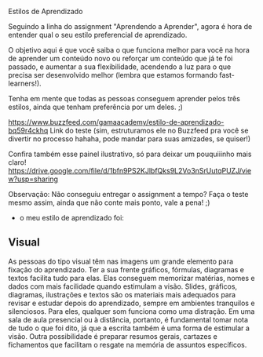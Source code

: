 Estilos de Aprendizado

Seguindo a linha do assignment "Aprendendo a Aprender", agora é hora de entender qual o seu estilo preferencial de aprendizado.


O objetivo aqui é que você saiba o que funciona melhor para você na hora de aprender um conteúdo novo ou reforçar um conteúdo que já te foi passado, e aumentar a sua flexibilidade, acendendo a luz para o que precisa ser desenvolvido melhor (lembra que estamos formando fast-learners!).

Tenha em mente que todas as pessoas conseguem aprender pelos três estilos, ainda que tenham preferência por um deles. ;)


https://www.buzzfeed.com/gamaacademy/estilo-de-aprendizado-bq59r4ckhq
Link do teste (sim, estruturamos ele no Buzzfeed pra você se divertir no processo hahaha, pode mandar para suas amizades, se quiser!)

Confira também esse painel ilustrativo, só para deixar um pouquiiinho mais claro!
https://drive.google.com/file/d/1bfn9PS2KJlbfQks9L2Vo3nSrUutqPUZJ/view?usp=sharing

Observação: Não conseguiu entregar o assignment a tempo? Faça o teste mesmo assim, ainda que não conte mais ponto, vale a pena! ;)


- o meu estilo de aprendizado foi: 
## Visual
As pessoas do tipo visual têm nas imagens um grande elemento para fixação do aprendizado. Ter a sua frente gráficos, fórmulas, diagramas e textos facilita tudo para elas. Elas conseguem memorizar matérias, nomes e dados com mais facilidade quando estimulam a visão. Slides, gráficos, diagramas, ilustrações e textos são os materiais mais adequados para revisar e estudar depois do aprendizado, sempre em ambientes tranquilos e silenciosos. Para eles, qualquer som funciona como uma distração. Em uma sala de aula presencial ou à distância, portanto, é fundamental tomar nota de tudo o que foi dito, já que a escrita também é uma forma de estimular a visão.
Outra possibilidade é preparar resumos gerais, cartazes e fichamentos que facilitam o resgate na memória de assuntos específicos.